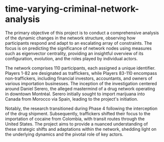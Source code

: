 # time-varying-criminal-network-analysis

The primary objective of this project is to conduct a comprehensive analysis of the dynamic changes in the network structure, observing how participants respond and adapt to an escalating array of constraints. The focus is on predicting the significance of network nodes using measures such as eigenvector centrality, providing an insightful overview of its configuration, evolution, and the roles played by individual actors.

The network comprises 110 participants, each assigned a unique identifier. Players 1-82 are designated as traffickers, while Players 83-110 encompass non-traffickers, including financial investors, accountants, and owners of various importation businesses. The inception of the investigation centered around Daniel Serero, the alleged mastermind of a drug network operating in downtown Montréal. Serero initially sought to import marijuana into Canada from Morocco via Spain, leading to the project's initiation.

Notably, the research transitioned during Phase 4 following the interception of the drug shipment. Subsequently, traffickers shifted their focus to the importation of cocaine from Colombia, with transit routes through the United States. The project aims to provide a nuanced understanding of these strategic shifts and adaptations within the network, shedding light on the underlying dynamics and the pivotal role of key actors.

